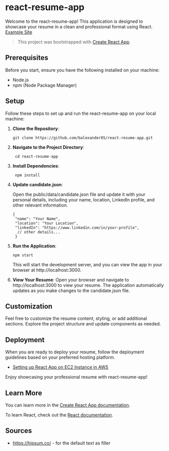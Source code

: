 # react-resume-app

Welcome to the react-resume-app! This application is designed to showcase your resume in a clean and professional format using React. [Example Site](https://balexander85.github.io/react-resume-app)

> This project was bootstrapped with [Create React App](https://github.com/facebook/create-react-app).

## Prerequisites
Before you start, ensure you have the following installed on your machine:

* Node.js
* npm (Node Package Manager)

## Setup
Follow these steps to set up and run the react-resume-app on your local machine:
1. **Clone the Repository**:
   ```shell
   git clone https://github.com/balexander85/react-resume-app.git
   ```
2. **Navigate to the Project Directory**:
   ```shell
    cd react-resume-app
   ```
3. **Install Dependencies**:
   ```shell
    npm install
   ```
4. **Update candidate.json**:

   Open the public/data/candidate.json file and update it with your personal details, including your name, location, LinkedIn profile, and other relevant information.
   ```
   {
    "name": "Your Name",
    "location": "Your Location",
    "linkedIn": "https://www.linkedin.com/in/your-profile",
     // other details...
    }
   ``` 
5. **Run the Application**:
   ```shell
   npm start
   ```
   This will start the development server, and you can view the app in your browser at http://localhost:3000.
6. **View Your Resume**:
   Open your browser and navigate to http://localhost:3000 to view your resume. The application automatically updates as you make changes to the candidate.json file.

## Customization
Feel free to customize the resume content, styling, or add additional sections. Explore the project structure and update components as needed.

## Deployment
When you are ready to deploy your resume, follow the deployment guidelines based on your preferred hosting platform.

* [Setting up React App on EC2 Instance in AWS](https://github.com/balexander85/programming-notes/tree/main/aws/ec2)

Enjoy showcasing your professional resume with react-resume-app!

## Learn More

You can learn more in
the [Create React App documentation](https://facebook.github.io/create-react-app/docs/getting-started).

To learn React, check out the [React documentation](https://reactjs.org/).

## Sources

* https://hipsum.co/ - for the default text as filler
